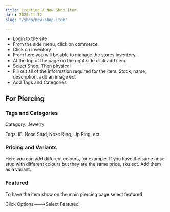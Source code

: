 ```yaml
---
title: Creating A New Shop Item
date: 2020-11-12
slug: "/shop/new-shop-item"

---
```

* [Login to the site](https://studiophitattoos.com/config "Login to the site")
* From the side menu, click on commerce. 
* Click on  inventory
* From here you will be able to manage the stores inventory.  
* At the top of the page on the right side click add item.
* Select Shop, Then physical
* Fill out all of the information required for the item. Stock, name, description, add an image ect
* Add Tags and Categories 

## For Piercing 

### Tags and Categories

Category: Jewelry

Tags:  IE: Nose Stud, Nose Ring, Lip Ring, ect.

### Pricing and Variants

Here you can add different colours, for example. If you have the same nose stud with different colours but they are the same price, sku ect. Add them as a variant.

### Featured

To have the item show on the main piercing page select featured 

Click Options--->Select Featured 